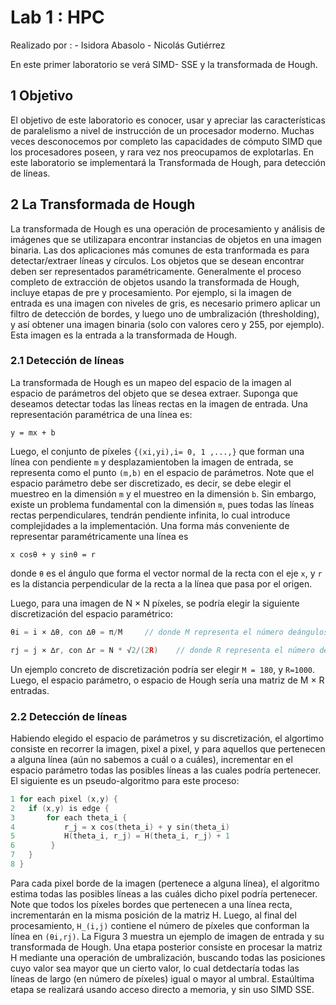 # Lab 1 : HPC

Realizado por : 
        - Isidora Abasolo
        - Nicolás Gutiérrez


En este primer laboratorio se verá SIMD- SSE y la transformada de Hough.

## 1 Objetivo
El objetivo de este laboratorio es conocer, usar y apreciar las características de paralelismo a nivel de instrucción de un procesador moderno. Muchas veces desconocemos por completo las capacidades de cómputo SIMD que los procesadores poseen, y rara vez nos preocupamos de explotarlas. En este laboratorio se implementará la Transformada de Hough, para detección de líneas.

## 2 La Transformada de Hough

La transformada de Hough es una operación de procesamiento y análisis de imágenes que se utilizapara encontrar instancias de objetos en una imagen binaria. Las dos aplicaciones más comunes de esta tranformada es para detectar/extraer líneas y círculos. Los objetos que se desean encontrar deben ser representados paramétricamente. Generalmente el proceso completo de extracción de objetos usando la transformada de Hough, incluye etapas de pre y procesamiento. Por ejemplo, si la imagen de entrada es una imagen con niveles de gris, es necesario primero aplicar un filtro de detección de bordes, y luego uno de umbralización (thresholding), y así obtener una imagen binaria (solo con valores cero y 255, por ejemplo). Esta imagen es la entrada a la transformada de Hough.

### 2.1 Detección de líneas

La transformada de Hough es un mapeo del espacio de la imagen al espacio de parámetros del objeto que se desea extraer. Suponga que deseamos detectar todas las líneas rectas en la imagen de entrada.  Una representación paramétrica de una línea es:

```
y = mx + b
```
Luego, el conjunto de píxeles `{(xi,yi),i= 0, 1 ,...,}` que forman una línea con pendiente `m` y desplazamientoben la imagen de entrada, se representa como el punto `(m,b)` en el espacio de parámetros. Note que el espacio parámetro debe ser discretizado, es decir, se debe elegir el muestreo en la dimensión `m` y el muestreo en la dimensión `b`. Sin embargo, existe un problema fundamental con la dimensión `m`, pues todas las líneas rectas perpendiculares, tendrán pendiente infinita, lo cual introduce complejidades a la implementación. Una forma más conveniente de representar paramétricamente una línea es

```
x cosθ + y sinθ = r
```
donde `θ` es el ángulo que forma el vector normal de la recta con el eje `x`, y `r` es la distancia perpendicular de la recta a la línea que pasa por el origen.


Luego, para una imagen de N × N píxeles, se podría elegir la siguiente discretización del espacio paramétrico:

```c
θi = i × ∆θ, con ∆θ = π/M     // donde M representa el número deángulos
```
```c
rj = j × ∆r, con ∆r = N * √2/(2R)    // donde R representa el número de desplazamientos..
```

Un ejemplo concreto de discretización podría ser elegir `M = 180`, y `R=1000`. Luego, el espacio parámetro, o espacio de Hough sería una matriz de M × R entradas.

### 2.2 Detección de líneas

Habiendo elegido el espacio de parámetros y su discretización, el algortimo consiste en recorrer la imagen, pixel a pixel, y para aquellos que pertenecen a alguna línea (aún no sabemos a cuál o a cuáles), incrementar en el espacio parámetro todas las posibles líneas a las cuales podría pertenecer. El siguiente es un pseudo-algoritmo para este proceso:

```c
1 for each pixel (x,y) {
2   if (x,y) is edge {
3       for each theta_i {
4           r_j = x cos(theta_i) + y sin(theta_i)
5           H(theta_i, r_j) = H(theta_i, r_j) + 1
6        }
7   }
8 }
```

Para cada pixel borde de la imagen (pertenece a alguna línea), el algoritmo estima todas las posibles líneas a las cuáles dicho pixel podría pertenecer. Note que todos los píxeles bordes que pertenecen a una línea recta, incrementarán en la misma posición de la matriz H. Luego, al final del procesamiento, `H_(i,j)` contiene el número de píxeles que conforman la línea en `(θi,rj)`. La Figura 3 muestra un ejemplo de imagen de entrada y su transformada de Hough. Una etapa posterior consiste en procesar la matriz H mediante una operación de umbralización, buscando todas las posiciones cuyo valor sea mayor que un cierto valor, lo cual detdectaría todas las líneas de largo (en número de píxeles) igual o mayor al umbral. Estaúltima etapa se realizará usando acceso directo a memoria, y sin uso SIMD SSE.
